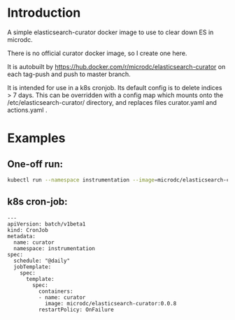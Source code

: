 # Introduction
A simple elasticsearch-curator docker image to use to clear down ES in microdc.

There is no official curator docker image, so I create one here.

It is autobuilt by https://hub.docker.com/r/microdc/elasticsearch-curator on each tag-push and
push to master branch.

It is intended for use in a k8s cronjob. Its default config is to delete indices > 7 days. This
can be overridden with a config map which mounts onto the /etc/elasticsearch-curator/ directory,
and replaces files curator.yaml and actions.yaml .

# Examples

## One-off run:
```bash
kubectl run --namespace instrumentation --image=microdc/elasticsearch-curator:0.0.8 -i --rm --restart=Never elasticsearch-curator
```

## k8s cron-job:
```
---
apiVersion: batch/v1beta1
kind: CronJob
metadata:
  name: curator
  namespace: instrumentation
spec:
  schedule: "@daily"
  jobTemplate:
    spec:
      template:
        spec:
          containers:
          - name: curator
            image: microdc/elasticsearch-curator:0.0.8
          restartPolicy: OnFailure
```
